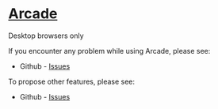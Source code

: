 # <a href="https://www.arcade-xyz.ml">Arcade</a>

Desktop browsers only

If you encounter any problem while using Arcade, please see:
* Github - [Issues](https://github.com/Itsoon-xyz/ARCADE/issues)

To propose other features, please see:
* Github - [Issues](https://github.com/Itsoon-xyz/ARCADE/issues)
